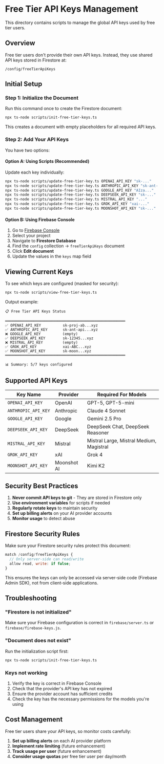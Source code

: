 # Free Tier API Keys Management

This directory contains scripts to manage the global API keys used by free tier users.

## Overview

Free tier users don't provide their own API keys. Instead, they use shared API keys stored in Firestore at:
```
/config/freeTierApiKeys
```

## Initial Setup

### Step 1: Initialize the Document

Run this command once to create the Firestore document:

```bash
npx ts-node scripts/init-free-tier-keys.ts
```

This creates a document with empty placeholders for all required API keys.

### Step 2: Add Your API Keys

You have two options:

#### Option A: Using Scripts (Recommended)

Update each key individually:

```bash
npx ts-node scripts/update-free-tier-key.ts OPENAI_API_KEY "sk-..."
npx ts-node scripts/update-free-tier-key.ts ANTHROPIC_API_KEY "sk-ant-..."
npx ts-node scripts/update-free-tier-key.ts GOOGLE_API_KEY "AIza..."
npx ts-node scripts/update-free-tier-key.ts DEEPSEEK_API_KEY "sk-..."
npx ts-node scripts/update-free-tier-key.ts MISTRAL_API_KEY "..."
npx ts-node scripts/update-free-tier-key.ts GROK_API_KEY "xai-..."
npx ts-node scripts/update-free-tier-key.ts MOONSHOT_API_KEY "sk-..."
```

#### Option B: Using Firebase Console

1. Go to [Firebase Console](https://console.firebase.google.com/)
2. Select your project
3. Navigate to **Firestore Database**
4. Find the `config` collection → `freeTierApiKeys` document
5. Click **Edit document**
6. Update the values in the `keys` map field

## Viewing Current Keys

To see which keys are configured (masked for security):

```bash
npx ts-node scripts/view-free-tier-keys.ts
```

Output example:
```
📋 Free Tier API Keys Status

═══════════════════════════════════════════════════════
✅ OPENAI_API_KEY          sk-proj-ab...xyz
✅ ANTHROPIC_API_KEY       sk-ant-api...xyz
❌ GOOGLE_API_KEY          (empty)
✅ DEEPSEEK_API_KEY        sk-12345...xyz
❌ MISTRAL_API_KEY         (empty)
✅ GROK_API_KEY            xai-ABC...xyz
✅ MOONSHOT_API_KEY        sk-moon...xyz
═══════════════════════════════════════════════════════

📊 Summary: 5/7 keys configured
```

## Supported API Keys

| Key Name | Provider | Required For Models |
|----------|----------|---------------------|
| `OPENAI_API_KEY` | OpenAI | GPT-5, GPT-5-mini |
| `ANTHROPIC_API_KEY` | Anthropic | Claude 4 Sonnet |
| `GOOGLE_API_KEY` | Google | Gemini 2.5 Pro |
| `DEEPSEEK_API_KEY` | DeepSeek | DeepSeek Chat, DeepSeek Reasoner |
| `MISTRAL_API_KEY` | Mistral | Mistral Large, Mistral Medium, Magistral |
| `GROK_API_KEY` | xAI | Grok 4 |
| `MOONSHOT_API_KEY` | Moonshot AI | Kimi K2 |

## Security Best Practices

1. **Never commit API keys to git** - They are stored in Firestore only
2. **Use environment variables** for scripts if needed
3. **Regularly rotate keys** to maintain security
4. **Set up billing alerts** on your AI provider accounts
5. **Monitor usage** to detect abuse

## Firestore Security Rules

Make sure your Firestore security rules protect this document:

```javascript
match /config/freeTierApiKeys {
  // Only server-side can read/write
  allow read, write: if false;
}
```

This ensures the keys can only be accessed via server-side code (Firebase Admin SDK), not from client-side applications.

## Troubleshooting

### "Firestore is not initialized"
Make sure your Firebase configuration is correct in `firebase/server.ts` or `firebase/firebase-keys.js`.

### "Document does not exist"
Run the initialization script first:
```bash
npx ts-node scripts/init-free-tier-keys.ts
```

### Keys not working
1. Verify the key is correct in Firebase Console
2. Check that the provider's API key has not expired
3. Ensure the provider account has sufficient credits
4. Check the key has the necessary permissions for the models you're using

## Cost Management

Free tier users share your API keys, so monitor costs carefully:

1. **Set up billing alerts** on each AI provider platform
2. **Implement rate limiting** (future enhancement)
3. **Track usage per user** (future enhancement)
4. **Consider usage quotas** per free tier user per day/month
